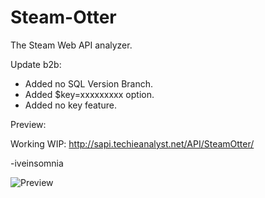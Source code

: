 Steam-Otter
===========

The Steam Web API analyzer.

Update b2b: 
- Added no SQL Version Branch.
- Added $key=xxxxxxxxx option.
- Added no key feature.

Preview:

Working WIP: http://sapi.techieanalyst.net/API/SteamOtter/

-iveinsomnia

![Preview](http://sapi.techieanalyst.net/personal/steamotter.png "Steam Otter")
